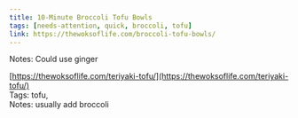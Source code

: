```yaml
---
title: 10-Minute Broccoli Tofu Bowls
tags: [needs-attention, quick, broccoli, tofu]
link: https://thewoksoflife.com/broccoli-tofu-bowls/
---
```

Notes: Could use ginger  

[https://thewoksoflife.com/teriyaki-tofu/](https://thewoksoflife.com/teriyaki-tofu/)  
Tags: tofu,   
Notes: usually add broccoli

